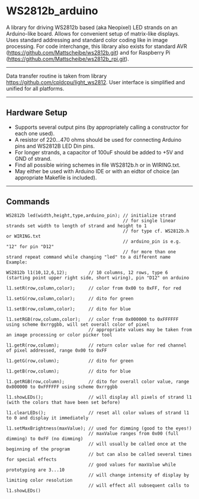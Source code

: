 # WS2812b_arduino
A library for driving WS2812b based (aka Neopixel) LED strands on an Arduino-like board. Allows for convenient setup of matrix-like displays. Uses standard addressing and standard color coding like in image processing. For code interchange, this library also exists for standard AVR (https://github.com/Mattscheibe/ws2812b.git) and for Raspberry Pi (https://github.com/Mattscheibe/ws2812b_rpi.git).

---

Data transfer routine is taken from library https://github.com/cpldcpu/light_ws2812.
User interface is simplified and unified for all platforms.

---

## Hardware Setup
* Supports several output pins (by appropriately calling a constructor for each one used).
* A resistor of 220...470 ohms should be used for connecting Arduino pins and WS2812B LED Din pins.
* For longer strands, a capacitor of 100uF should be added to +5V and GND of strand.
* Find all possible wiring schemes in file WS2812b.h or in WIRING.txt.
* May either be used with Arduino IDE or with an eidtor of choice (an appropriate Makefile is included).

---

## Commands

```
WS2812b led(width,height,type,arduino_pin); // initialize strand
                                            // for single linear strands set width to length of strand and height to 1
                                            // for type cf. WS2812b.h or WIRING.txt
                                            // arduino_pin is e.g. "12" for pin "D12"
                                            // for more than one strand repeat command while changing "led" to a different name
Example:

WS2812b l1(10,12,6,12);        // 10 columns, 12 rows, type 6 (starting point upper right side, short wiring), pin "D12" on arduino
  
l1.setR(row,column,color);     // color from 0x00 to 0xFF, for red

l1.setG(row,column,color);     // dito for green

l1.setB(row,column,color);     // dito for blue

l1.setRGB(row,column,color);   // color from 0x000000 to 0xFFFFFF using scheme 0xrrggbb, will set overall color of pixel
                               // appropriate values may be taken from an image processing or color picker tool

l1.getR(row,column);           // return color value for red channel of pixel addressed, range 0x00 to 0xFF

l1.getG(row,column);           // dito for green

l1.getB(row,column);           // dito for blue

l1.getRGB(row,column);         // dito for overall color value, range 0x000000 to 0xFFFFFF using scheme 0xrrggbb

l1.showLEDs();                 // will display all pixels of strand l1 (with the colors that have been set before)

l1.clearLEDs();                // reset all color values of strand l1 to 0 and display it immediately

l1.setMaxBrightness(maxValue); // used for dimming (good to the eyes!)
                               // maxValue ranges from 0x00 (full dimming) to 0xFF (no dimming)
                               // will usually be called once at the beginning of the program 
                               // but can also be called several times for special effects
                               // good values for maxValue while prototyping are 3...10
                               // will change intensity of display by limiting color resolution
                               // will effect all subsequent calls to l1.showLEDs()
```
